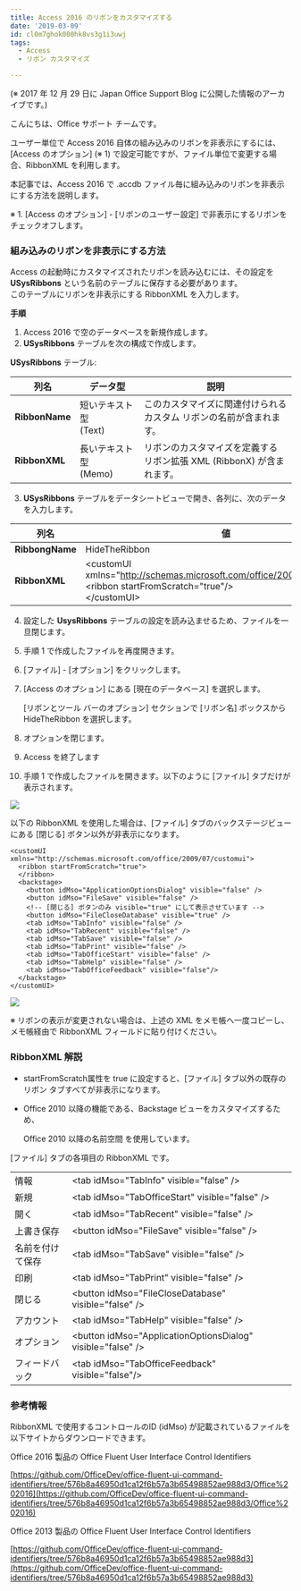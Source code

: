 ```yaml
---
title: Access 2016 のリボンをカスタマイズする
date: '2019-03-09'
id: cl0m7ghok000hk8vs3g1i3uwj
tags:
  - Access
  - リボン カスタマイズ

---
```


(※ 2017 年 12 月 29 日に Japan Office Support Blog に公開した情報のアーカイブです。)

こんにちは、Office サポート チームです。  

ユーザー単位で Access 2016 自体の組み込みのリボンを非表示にするには、\[Access のオプション\] (※ 1) で設定可能ですが、ファイル単位で変更する場合、RibbonXML を利用します。

  

本記事では、Access 2016 で .accdb ファイル毎に組み込みのリボンを非表示にする方法を説明します。  

※ 1. \[Access のオプション\] - \[リボンのユーザー設定\] で非表示にするリボンをチェックオフします。

  

  

### **組み込みのリボンを非表示にする方法**

  

Access の起動時にカスタマイズされたリボンを読み込むには、その設定を **USysRibbons** という名前のテーブルに保存する必要があります。  
このテーブルにリボンを非表示にする RibbonXML を入力します。

  
**手順**  

1.  Access 2016 で空のデータベースを新規作成します。
2.  **USysRibbons** テーブルを次の構成で作成します。

**USysRibbons** テーブル:

|列名|データ型|説明|
|---|---|---|
|**RibbonName**|短いテキスト型<br />(Text)|このカスタマイズに関連付けられる<br />カスタム リボンの名前が含まれます。|
|**RibbonXML**|長いテキスト型<br />(Memo)|リボンのカスタマイズを定義する<br />リボン拡張 XML (RibbonX) が含まれます。|


3.  **USysRibbons** テーブルをデータシートビューで開き、各列に、次のデータを入力します。  

|列名|値|
|---|---|
|**RibbongName**|HideTheRibbon|
|**RibbonXML**|\<customUI xmlns="http://schemas.microsoft.com/office/2006/01/customui"><br />\<ribbon startFromScratch="true"/\><br />\</customUI\>|

4.  設定した **UsysRibbons** テーブルの設定を読み込ませるため、ファイルを一旦閉じます。
5.  手順 1 で作成したファイルを再度開きます。
6.  \[ファイル\] - \[オプション\] をクリックします。
7.  \[Access のオプション\] にある \[現在のデータベース\] を選択します。  
      
    \[リボンとツール バーのオプション\] セクションで \[リボン名\] ボックスから HideTheRibbon を選択します。
8.  オプションを閉じます。
9.  Access を終了します
10.  手順 1 で作成したファイルを開きます。以下のように \[ファイル\] タブだけが表示されます。

![](image1.png)

以下の RibbonXML を使用した場合は、\[ファイル\] タブのバックステージビューにある \[閉じる\] ボタン以外が非表示になります。
```
<customUI xmlns="http://schemas.microsoft.com/office/2009/07/customui">
  <ribbon startFromScratch="true">
  </ribbon>
  <backstage>
    <button idMso="ApplicationOptionsDialog" visible="false" />
    <button idMso="FileSave" visible="false" />
    <!-- [閉じる] ボタンのみ visible="true" にして表示させています -->
    <button idMso="FileCloseDatabase" visible="true" />
    <tab idMso="TabInfo" visible="false" />
    <tab idMso="TabRecent" visible="false" />
    <tab idMso="TabSave" visible="false" />
    <tab idMso="TabPrint" visible="false" />
    <tab idMso="TabOfficeStart" visible="false" />
    <tab idMso="TabHelp" visible="false" />
    <tab idMso="TabOfficeFeedback" visible="false"/>
  </backstage>
</customUI>
```

 ![](image2.png) 

※ リボンの表示が変更されない場合は、上述の XML をメモ帳へ一度コピーし、メモ帳経由で RibbonXML フィールドに貼り付けください。

  

### **RibbonXML 解説**

  

*   startFromScratch属性を true に設定すると、\[ファイル\] タブ以外の既存のリボン タブすべてが非表示になります。
*   Office 2010 以降の機能である、Backstage ビューをカスタマイズするため、  
      
    Office 2010 以降の名前空間 <customUI xmlns="http://schemas.microsoft.com/office/2009/07/customui"> を使用しています。  
    

\[ファイル\] タブの各項目の RibbonXML です。

|||
|---|---|
|情報|\<tab idMso="TabInfo" visible="false" /\>|
|新規|\<tab idMso="TabOfficeStart" visible="false" /\>|
|開く|\<tab idMso="TabRecent" visible="false" /\>|
|上書き保存|\<button idMso="FileSave" visible="false" /\>|
|名前を付けて保存|\<tab idMso="TabSave" visible="false" /\>|
|印刷|\<tab idMso="TabPrint" visible="false" /\>|
|閉じる|\<button idMso="FileCloseDatabase" visible="false" /\>|
|アカウント|\<tab idMso="TabHelp" visible="false" /\>|
|オプション|\<button idMso="ApplicationOptionsDialog" visible="false" /\>|
|フィードバック|\<tab idMso="TabOfficeFeedback" visible="false"/\>|

  

### **参考情報**

RibbonXML で使用するコントロールのID (idMso) が記載されているファイルを以下サイトからダウンロードできます。

Office 2016 製品の Office Fluent User Interface Control Identifiers

[https://github.com/OfficeDev/office-fluent-ui-command-identifiers/tree/576b8a46950d1ca12f6b57a3b65498852ae988d3/Office%202016](https://github.com/OfficeDev/office-fluent-ui-command-identifiers/tree/576b8a46950d1ca12f6b57a3b65498852ae988d3/Office%202016)

Office 2013 製品の Office Fluent User Interface Control Identifiers

[https://github.com/OfficeDev/office-fluent-ui-command-identifiers/tree/576b8a46950d1ca12f6b57a3b65498852ae988d3](https://github.com/OfficeDev/office-fluent-ui-command-identifiers/tree/576b8a46950d1ca12f6b57a3b65498852ae988d3)